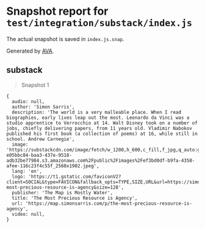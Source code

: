# Snapshot report for `test/integration/substack/index.js`

The actual snapshot is saved in `index.js.snap`.

Generated by [AVA](https://avajs.dev).

## substack

> Snapshot 1

    {
      audio: null,
      author: 'Simon Sarris',
      description: 'The world is a very malleable place. When I read biographies, early lives leap out the most. Leonardo da Vinci was a studio apprentice to Verrocchio at 14. Walt Disney took on a number of jobs, chiefly delivering papers, from 11 years old. Vladimir Nabokov published his first book (a collection of poems) at 16, while still in school. Andrew Carnegie',
      image: 'https://substackcdn.com/image/fetch/w_1200,h_600,c_fill,f_jpg,q_auto:good,fl_progressive:steep,g_auto/https%3A%2F%2Fbucketeer-e05bbc84-baa3-437e-9518-adb32be77984.s3.amazonaws.com%2Fpublic%2Fimages%2Fef3bd0df-b9fa-4358-afee-116c23f4c55f_2560x1902.jpeg',
      lang: 'en',
      logo: 'https://t1.gstatic.com/faviconV2?client=SOCIAL&type=FAVICON&fallback_opts=TYPE,SIZE,URL&url=https://simonsarris.substack.com/p/the-most-precious-resource-is-agency&size=128',
      publisher: 'The Map is Mostly Water',
      title: 'The Most Precious Resource is Agency',
      url: 'https://map.simonsarris.com/p/the-most-precious-resource-is-agency',
      video: null,
    }
